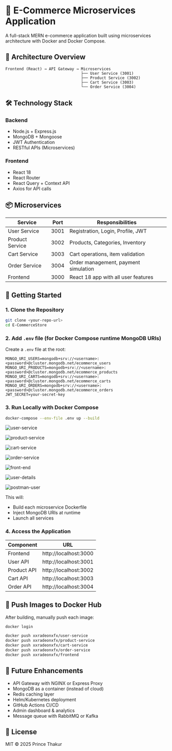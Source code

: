 # 🛒 E-Commerce Microservices Application

A full-stack MERN e-commerce application built using microservices architecture with Docker and Docker Compose.

## 🧱 Architecture Overview

```
Frontend (React) → API Gateway → Microservices
                                 ├── User Service (3001)
                                 ├── Product Service (3002)
                                 ├── Cart Service (3003)
                                 └── Order Service (3004)
```

## 🛠️ Technology Stack

### Backend
- Node.js + Express.js
- MongoDB + Mongoose
- JWT Authentication
- RESTful APIs (Microservices)

### Frontend
- React 18
- React Router
- React Query + Context API
- Axios for API calls

## 📦 Microservices

| Service         | Port  | Responsibilities                          |
|-----------------|-------|-------------------------------------------|
| User Service    | 3001  | Registration, Login, Profile, JWT         |
| Product Service | 3002  | Products, Categories, Inventory           |
| Cart Service    | 3003  | Cart operations, item validation          |
| Order Service   | 3004  | Order management, payment simulation      |
| Frontend        | 3000  | React 18 app with all user features      |

## 🚀 Getting Started

### 1. Clone the Repository

```bash
git clone <your-repo-url>
cd E-CommerceStore
```

### 2. Add `.env` file (for Docker Compose runtime MongoDB URIs)

Create a `.env` file at the root:

```env
MONGO_URI_USERS=mongodb+srv://<username>:<password>@cluster.mongodb.net/ecommerce_users
MONGO_URI_PRODUCTS=mongodb+srv://<username>:<password>@cluster.mongodb.net/ecommerce_products
MONGO_URI_CARTS=mongodb+srv://<username>:<password>@cluster.mongodb.net/ecommerce_carts
MONGO_URI_ORDERS=mongodb+srv://<username>:<password>@cluster.mongodb.net/ecommerce_orders
JWT_SECRET=your-secret-key
```

### 3. Run Locally with Docker Compose

```bash
docker-compose --env-file .env up --build
```
![user-service](Screenshots/user-service.png)

![product-service](Screenshots/product-service.png)

![cart-service](Screenshots/cart-service.png)

![order-service](Screenshots/order-service.png)

![front-end](Screenshots/front-end.png)

![user-details](Screenshots/user-details.png)

![postman-user](Screenshots/postman-user.png)


This will:
- Build each microservice Dockerfile
- Inject MongoDB URIs at runtime
- Launch all services

### 4. Access the Application

| Component    | URL                       |
|--------------|---------------------------|
| Frontend     | http://localhost:3000     |
| User API     | http://localhost:3001     |
| Product API  | http://localhost:3002     |
| Cart API     | http://localhost:3003     |
| Order API    | http://localhost:3004     |

## 🐳 Push Images to Docker Hub

After building, manually push each image:

```bash
docker login

docker push xxradeonxfx/user-service
docker push xxradeonxfx/product-service
docker push xxradeonxfx/cart-service
docker push xxradeonxfx/order-service
docker push xxradeonxfx/frontend
```

## 🔮 Future Enhancements

- API Gateway with NGINX or Express Proxy
- MongoDB as a container (instead of cloud)
- Redis caching layer
- Helm/Kubernetes deployment
- GitHub Actions CI/CD
- Admin dashboard & analytics
- Message queue with RabbitMQ or Kafka

## 📄 License

MIT © 2025 Prince Thakur
